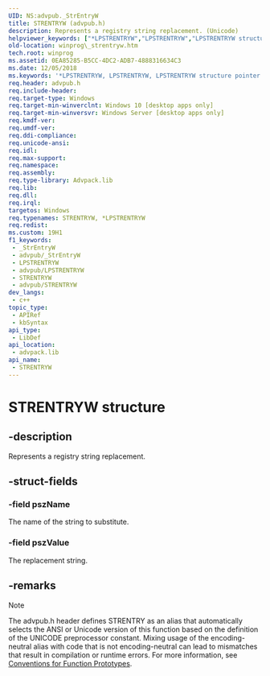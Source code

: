 ```yaml
---
UID: NS:advpub._StrEntryW
title: STRENTRYW (advpub.h)
description: Represents a registry string replacement. (Unicode)
helpviewer_keywords: ["*LPSTRENTRYW","LPSTRENTRYW","LPSTRENTRYW structure pointer [Windows API]","STRENTRY","STRENTRYW","STRENTRYW structure [Windows API]","_StrEntryW","_StrEntryW structure [Windows API]","advpub/LPSTRENTRYW","advpub/_StrEntryW","winprog._strentryw"]
old-location: winprog\_strentryw.htm
tech.root: winprog
ms.assetid: 0EA85285-B5CC-4DC2-ADB7-4888316634C3
ms.date: 12/05/2018
ms.keywords: '*LPSTRENTRYW, LPSTRENTRYW, LPSTRENTRYW structure pointer [Windows API], STRENTRY, STRENTRYW, STRENTRYW structure [Windows API], _StrEntryW, _StrEntryW structure [Windows API], advpub/LPSTRENTRYW, advpub/_StrEntryW, winprog._strentryw'
req.header: advpub.h
req.include-header: 
req.target-type: Windows
req.target-min-winverclnt: Windows 10 [desktop apps only]
req.target-min-winversvr: Windows Server [desktop apps only]
req.kmdf-ver: 
req.umdf-ver: 
req.ddi-compliance: 
req.unicode-ansi: 
req.idl: 
req.max-support: 
req.namespace: 
req.assembly: 
req.type-library: Advpack.lib
req.lib: 
req.dll: 
req.irql: 
targetos: Windows
req.typenames: STRENTRYW, *LPSTRENTRYW
req.redist: 
ms.custom: 19H1
f1_keywords:
 - _StrEntryW
 - advpub/_StrEntryW
 - LPSTRENTRYW
 - advpub/LPSTRENTRYW
 - STRENTRYW
 - advpub/STRENTRYW
dev_langs:
 - c++
topic_type:
 - APIRef
 - kbSyntax
api_type:
 - LibDef
api_location:
 - advpack.lib
api_name:
 - STRENTRYW
---
```


# STRENTRYW structure


## -description

Represents a registry string replacement.

## -struct-fields

### -field pszName

The name of the string to substitute.

### -field pszValue

The replacement string.

## -remarks

> [!NOTE]
> The advpub.h header defines STRENTRY as an alias that automatically selects the ANSI or Unicode version of this function based on the definition of the UNICODE preprocessor constant. Mixing usage of the encoding-neutral alias with code that is not encoding-neutral can lead to mismatches that result in compilation or runtime errors. For more information, see [Conventions for Function Prototypes](/windows/win32/intl/conventions-for-function-prototypes).

